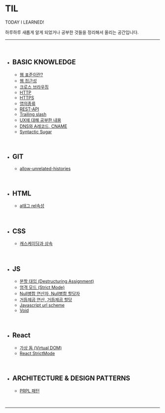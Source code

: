 # TIL

TODAY I LEARNED!

하루하루 새롭게 알게 되었거나 공부한 것들을 정리해서 올리는 공간입니다.

--- 

<br>

- ## BASIC KNOWLEDGE

  - [웹 표준이란?](https://github.com/jake920220/knowledge/blob/master/Basic-Knowledge/%EC%9B%B9%ED%91%9C%EC%A4%80%EC%97%90%20%EB%8C%80%ED%95%B4.md)
  - [웹 접근성](https://github.com/jake920220/knowledge/blob/master/Basic-Knowledge/%EC%9B%B9%EC%A0%91%EA%B7%BC%EC%84%B1.md)
  - [크로스 브라우징](https://github.com/jake920220/knowledge/blob/master/Basic-Knowledge/%ED%81%AC%EB%A1%9C%EC%8A%A4%EB%B8%8C%EB%9D%BC%EC%9A%B0%EC%A7%95.md)
  - [HTTP](https://github.com/jake920220/knowledge/blob/master/Basic-Knowledge/HTTP.md)
  - [HTTPS](https://github.com/jake920220/knowledge/blob/master/Basic-Knowledge/HTTPS.md)
  - [앱의종류](https://github.com/jake920220/knowledge/blob/master/Basic-Knowledge/%EC%95%B1%EC%9D%98%EC%A2%85%EB%A5%98.md)
  - [REST-API](https://github.com/jake920220/knowledge/blob/master/Basic-Knowledge/REST-API.md)
  - [Trailing slash](https://github.com/jake920220/knowledge/blob/master/Basic-Knowledge/Trailing%20slash.md)
  - [UX에 대해 공부한 내용](https://github.com/jake920220/knowledge/blob/master/Basic-Knowledge/UX.md)
  - [DNS와 A레코드, CNAME](https://github.com/jake920220/TIL/blob/master/Basic-Knowledge/DNS%EC%99%80%20A%EB%A0%88%EC%BD%94%EB%93%9C%2C%20CNAME.md)
  - [Syntactic Sugar](https://github.com/jake920220/TIL/blob/master/Basic-Knowledge/syntactic_sugar.md)

<br>

- ## GIT
  
  - [allow-unrelated-histories](https://github.com/jake920220/knowledge/blob/master/git/allow_unrelated_histories.md)

<br>

- ## HTML

  - [a태그 rel속성](https://github.com/jake920220/knowledge/blob/master/HTML/a%ED%83%9C%EA%B7%B8%20rel%EC%86%8D%EC%84%B1.md)

<br>

- ## CSS

  - [캐스케이딩과 상속](https://github.com/jake920220/TIL/blob/master/CSS/cascading.md)

<br>

- ## JS

  - [분할 대입 (Destructuring Assignment)](https://github.com/jake920220/TIL/blob/master/Javascript/destructuring-assignment.md)
  - [엄격 모드 (Strict Mode)](https://github.com/jake920220/TIL/blob/master/Javascript/strict-mode.md)
  - [Null병합 연산자, Null병합 할당자](https://github.com/jake920220/TIL/blob/master/Javascript/nullish-coalescing.md)
  - [거듭제곱 연산, 거듭제곱 할당](https://github.com/jake920220/TIL/blob/master/Javascript/exponentiation.md)
  - [Javascript url scheme](https://github.com/jake920220/TIL/blob/master/Javascript/javascript-url-scheme.md)
  - [Void](https://github.com/jake920220/TIL/blob/master/Javascript/void.md)

<br>

- ## React

  - [가상 돔 (Virtual DOM)](https://github.com/jake920220/TIL/blob/master/React/virtual-dom.md)
  - [React StrictMode](https://blog-lino.dev/trouble-shooting/strict-mode-render-twice/)

<br>

- ## ARCHITECTURE & DESIGN PATTERNS

  - [PRPL 패턴](https://github.com/jake920220/TIL/blob/master/Architecture&DesignPatterns/PRPL.md)


<br>

---
